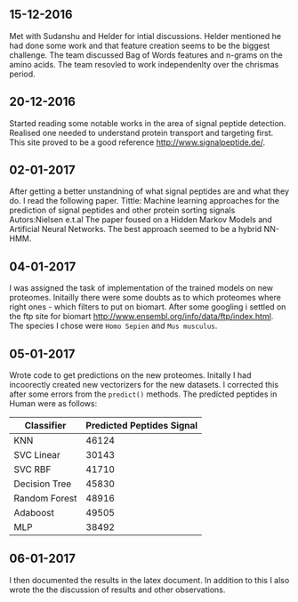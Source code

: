 ## 15-12-2016
Met with Sudanshu and Helder for intial discussions. Helder mentioned he had done some work and that feature creation seems to be the biggest challenge. The team discussed Bag of Words features and n-grams on the amino acids. The team resovled to work independenlty over the chrismas period.
## 20-12-2016
Started reading some notable works in the area of signal peptide detection. Realised one needed to understand protein transport and targeting first. This site proved to be a good reference http://www.signalpeptide.de/.
## 02-01-2017
After getting a better unstandning of what signal peptides are and what they do. I read the following paper.
Tittle: Machine learning approaches for the prediction of signal peptides
and other protein sorting signals
Autors:Nielsen e.t.al
The paper foused on a Hidden Markov Models and Artificial Neural Networks. The best approach seemed to be a hybrid NN-HMM.
## 04-01-2017
I was assigned the task of implementation of the trained models on new proteomes. Initailly there were some doubts as to which proteomes where right ones - which filters to put on biomart. After some googling i settled on the ftp site for biomart http://www.ensembl.org/info/data/ftp/index.html. The species I chose were `Homo Sepien` and `Mus musculus`.
## 05-01-2017
Wrote code to get predictions on the new proteomes. Initally I had incoorectly created new vectorizers for the new datasets. I corrected this after some errors from the `predict()` methods. The predicted peptides in Human were as follows:

Classifier | Predicted Peptides Signal
-----------| -----------
KNN | 46124 
SVC Linear | 30143 
SVC RBF | 41710 
Decision Tree | 45830 
Random Forest | 48916 
Adaboost | 49505  
MLP | 38492 

## 06-01-2017
I then documented the results in the latex document. In addition to this I also wrote the the discussion of results and other observations.

